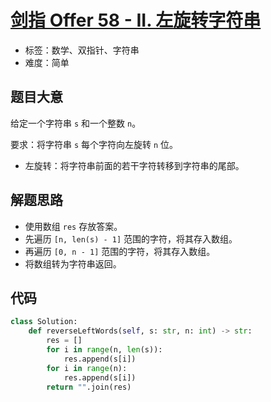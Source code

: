 # [剑指 Offer 58 - II. 左旋转字符串](https://leetcode.cn/problems/zuo-xuan-zhuan-zi-fu-chuan-lcof/)

- 标签：数学、双指针、字符串
- 难度：简单

## 题目大意

给定一个字符串 `s` 和一个整数 `n`。

要求：将字符串 `s` 每个字符向左旋转 `n` 位。

- 左旋转：将字符串前面的若干字符转移到字符串的尾部。

## 解题思路

- 使用数组 `res` 存放答案。
- 先遍历 `[n, len(s) - 1]` 范围的字符，将其存入数组。
- 再遍历 `[0, n - 1]` 范围的字符，将其存入数组。
- 将数组转为字符串返回。

## 代码

```python
class Solution:
    def reverseLeftWords(self, s: str, n: int) -> str:
        res = []
        for i in range(n, len(s)):
            res.append(s[i])
        for i in range(n):
            res.append(s[i])
        return "".join(res)
```

